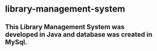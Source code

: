 # library-management-system
## This Library Management System was developed in Java and database was created in MySql.
